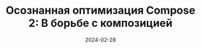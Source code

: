 ---
layout: post
title: "Осознанная оптимизация Compose 2: В борьбе с композицией"
date: 2024-02-28
reading_time: 15 минут
description: |
  Вторая часть руководства по оптимизации Jetpack Compose, где представлены новые решения, которые помогли улучшить производительность интерфейса, снизив задержки скролла с 5% до 0%.
thumbnail: "https://habrastorage.org/r/w1560/getpro/habr/upload_files/f1e/7b9/85b/f1e7b985b6c4e45caa14509e5bca35ed.png"
links:
  - name: Хабр
    url: "https://habr.com/p/796437"
    icon_url: https://assets.habr.com/habr-web/img/favicons/favicon-32.png
---